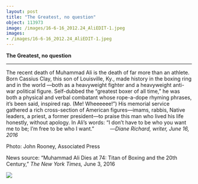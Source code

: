 ```yaml
---
layout: post
title: "The Greatest, no question"
object: 113973
image: /images/16-6-16_2012.24_AliEDIT-1.jpeg
images:
- /images/16-6-16_2012.24_AliEDIT-1.jpeg
---
```

**The Greatest, no question**

****

The recent death of Muhammad Ali is the death of far more than an athlete. Born Cassius Clay, this son of Louisville, Ky., made history in the boxing ring and in the world —both as a heavyweight fighter and a heavyweight anti-war political figure. Self-dubbed the “greatest boxer of all time,” he was both a physical and verbal combatant whose rope-a-dope rhyming phrases, it’s been said, inspired rap. (Me! Wheeeeee!”) His memorial service gathered a rich cross-section of American figures—imams, rabbis, Native leaders, a priest, a former president—to praise this man who lived his life honestly, without apology. In Ali’s words: “I don’t have to be who you want me to be; I’m free to be who I want.”           —*Diane Richard, writer, June 16, 2016*

Photo: John Rooney, Associated Press

News source: “Muhammad Ali Dies at 74: Titan of Boxing and the 20th Century,” *The New York Times,* June 3, 2016

![]({{siteurl.base}}/images/16-6-16_2012.24_AliEDIT-1.jpeg)
